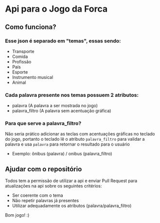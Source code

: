 # Api para o Jogo da Forca

## Como funciona?
### Esse json é separado em "temas", essas sendo:
- Transporte
- Comida
- Profissão
- País
- Esporte
- Instrumento musical
- Animal

### Cada palavra presente nos temas possuem 2 atributos:
- palavra (A palavra a ser mostrada no jogo)
- palavra_filtro (A palavra sem acentuação gráfica)

### Para que serve a palavra_filtro?
Não seria prático adicionar as teclas com acentuações gráficas no teclado do jogo, portanto o teclado lê o atributo  ```palavra_filtro``` para validar a palavra e usa ```palavra``` para retornar o resultado para o usuário 
- Exemplo: ônibus (palavra) / onibus (palavra_filtro)

## Ajudar com o repositório
Todos tem a permissão de utilizar a api e enviar Pull Request para atualizações na api sobre os seguintes critérios:
- Ser coerente com o tema
- Não repetir palavras já presentes
- Utilizar adequadamente os atributos (palavra/palavra_filtro)

Bom jogo! :)
